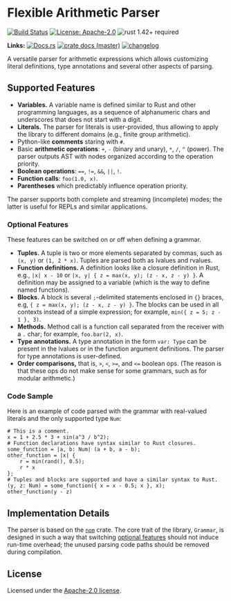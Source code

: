 # Flexible Arithmetic Parser

[![Build Status](https://github.com/slowli/arithmetic-parser/workflows/Rust/badge.svg?branch=master)](https://github.com/slowli/arithmetic-parser/actions)
[![License: Apache-2.0](https://img.shields.io/github/license/slowli/arithmetic-parser.svg)](https://github.com/slowli/arithmetic-parser/blob/master/LICENSE)
![rust 1.42+ required](https://img.shields.io/badge/rust-1.42+-blue.svg) 

**Links:** [![Docs.rs](https://docs.rs/arithmetic-parser/badge.svg)](https://docs.rs/arithmetic-parser/)
[![crate docs (master)](https://img.shields.io/badge/master-yellow.svg?label=docs)](https://slowli.github.io/arithmetic-parser/arithmetic_parser/) 
[![changelog](https://img.shields.io/badge/-changelog-orange)](CHANGELOG.md)

A versatile parser for arithmetic expressions which allows customizing literal definitions,
type annotations and several other aspects of parsing.

## Supported Features

- **Variables.** A variable name is defined similar to Rust and other programming languages,
  as a sequence of alphanumeric chars and underscores that does not start with a digit.
- **Literals.** The parser for literals is user-provided, thus allowing to apply the library
  to different domains (e.g., finite group arithmetic).
- Python-like **comments** staring with `#`.
- Basic **arithmetic operations**: `+`, `-` (binary and unary), `*`, `/`, `^` (power).
  The parser outputs AST with nodes organized according to the operation priority.
- **Boolean operations**: `==`, `!=`, `&&`, `||`, `!`.
- **Function calls**: `foo(1.0, x)`.
- **Parentheses** which predictably influence operation priority.

The parser supports both complete and streaming (incomplete) modes; the latter is useful
for REPLs and similar applications.

### Optional Features

These features can be switched on or off when defining a grammar.

- **Tuples.** A tuple is two or more elements separated by commas, such as `(x, y)`
  or `(1, 2 * x)`. Tuples are parsed both as lvalues and rvalues.
- **Function definitions.** A definition looks like a closure definition in Rust, e.g.,
  `|x| x - 10` or `|x, y| { z = max(x, y); (z - x, z - y) }`. A definition may be
  assigned to a variable (which is the way to define named functions).
- **Blocks.** A block is several `;`-delimited statements enclosed in `{}` braces,
  e.g, `{ z = max(x, y); (z - x, z - y) }`. The blocks can be used in all contexts
  instead of a simple expression; for example, `min({ z = 5; z - 1 }, 3)`.
- **Methods.** Method call is a function call separated from the receiver with a `.` char;
  for example, `foo.bar(2, x)`. 
- **Type annotations.** A type annotation in the form `var: Type` can be present
  in the lvalues or in the function argument definitions. The parser for type annotations
  is user-defined.
- **Order comparisons,** that is, `>`, `<`, `>=`, and `<=` boolean ops.
  (The reason is that these ops do not make sense for some grammars, 
  such as for modular arithmetic.)

### Code Sample

Here is an example of code parsed with the grammar with real-valued literals
and the only supported type `Num`:

```text
# This is a comment.
x = 1 + 2.5 * 3 + sin(a^3 / b^2);
# Function declarations have syntax similar to Rust closures.
some_function = |a, b: Num| (a + b, a - b);
other_function = |x| {
    r = min(rand(), 0.5);
    r * x
};
# Tuples and blocks are supported and have a similar syntax to Rust.
(y, z: Num) = some_function({ x = x - 0.5; x }, x);
other_function(y - z)
```

## Implementation Details 

The parser is based on the [`nom`](https://docs.rs/nom/) crate. The core trait of the library,
`Grammar`, is designed in such a way that switching [optional features](#optional-features)
should not induce run-time overhead; the unused parsing code paths should be removed during
compilation.

## License

Licensed under the [Apache-2.0 license](LICENSE).
